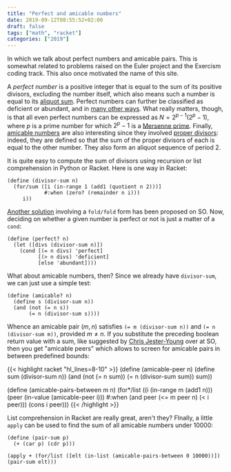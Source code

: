 ```yaml
---
title: "Perfect and amicable numbers"
date: 2019-09-12T08:55:52+02:00
draft: false
tags: ["math", "racket"]
categories: ["2019"]
---
```


In which we talk about perfect numbers and amicable pairs. This is somewhat related to problems raised on the Euler project and the Exercism coding track. This also once motivated the name of this site.

<!--more-->

A _perfect number_ is a positive integer that is equal to the sum of its positive divisors, excluding the number itself, which also means such a number is equal to its [aliquot sum](https://en.wikipedia.org/wiki/Aliquot_sum). Perfect numbers can further be classified as deficient or abundant, and in [many other ways](https://en.wikipedia.org/wiki/Perfect_number). What really matters, though, is that all even perfect numbers can be expressed as $N=2^{p-1}(2^p-1)$, where $p$ is a prime number for which $2^p-1$ is a [Mersenne prime](http://mathworld.wolfram.com/MersennePrime.html). Finally, [amicable numbers](https://en.wikipedia.org/wiki/Amicable_numbers) are also interesting since they involved [proper divisors](http://djm.cc/amicable.html): indeed, they are defined so that the sum of the proper divisors of each is equal to the other number. They also form an aliquot sequence of period 2.

It is quite easy to compute the sum of divisors using recursion or list comprehension in Python or Racket. Here is one way in Racket:

```racket
(define (divisor-sum n)
  (for/sum ([i (in-range 1 (add1 (quotient n 2)))]
            #:when (zero? (remainder n i)))
     i))
```

[Another solution](https://stackoverflow.com/a/23711209) involving a `fold/fold` form has been proposed on SO. Now, deciding on whether a given number is perfect or not is just a matter of a `cond`:

```racket
(define (perfect? n)
  (let ([divs (divisor-sum n)])
    (cond [(= n divs) 'perfect]
          [(> n divs) 'deficient]
          [else 'abundant])))
```

What about amicable numbers, then? Since we already have `divisor-sum`, we can just use a simple test:

```racket
(define (amicable? n)
  (define s (divisor-sum n))
  (and (not (= n s))
       (= n (divisor-sum s))))
```

Whence an amicable pair $(m,n)$ satisfies `(= m (divisor-sum n))` and `(= n (divisor-sum m))`, provided $m\neq n$. If you substitute the preceding boolean return value with a sum, like suggested by [Chris Jester-Young](https://stackoverflow.com/a/23711209) over at SO, then you get "amicable peers" which allows to screen for amicable pairs in between predefined bounds:

{{< highlight racket "hl_lines=8-10" >}}
(define (amicable-peer n)
  (define sum (divisor-sum n))
  (and (not (= n sum))
       (= n (divisor-sum sum))
       sum))

(define (amicable-pairs-between m n)
  (for*/list ((i (in-range m (add1 n)))
              (peer (in-value (amicable-peer i)))
              #:when (and peer (<= m peer n) (< i peer)))
    (cons i peer)))
{{< /highlight >}}

List comprehension in Racket are really great, aren't they? FInally, a little `apply` can be used to find the sum of all amicable numbers under 10000:

```racket
(define (pair-sum p)
  (+ (car p) (cdr p)))

(apply + (for/list ([elt (in-list (amicable-pairs-between 0 10000))]) (pair-sum elt)))
```
